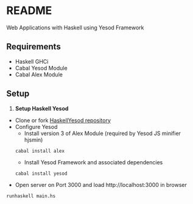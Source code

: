 README
============

Web Applications with Haskell using Yesod Framework


Requirements
-------

* Haskell GHCi
* Cabal Yesod Module
* Cabal Alex Module


Setup
-------

1. **Setup Haskell Yesod**
  * Clone or fork [HaskellYesod repository](https://github.com/ltfschoen/HaskellYesod)
  * Configure Yesod
    - Install version 3 of Alex Module (required by Yesod JS minifier hjsmin)
    ```
    cabal install alex
    ```
    - Install Yesod Framework and associated dependencies
    ```
    cabal install yesod
    ```
  * Open server on Port 3000 and load http://localhost:3000 in browser
  ```
  runhaskell main.hs
  ```